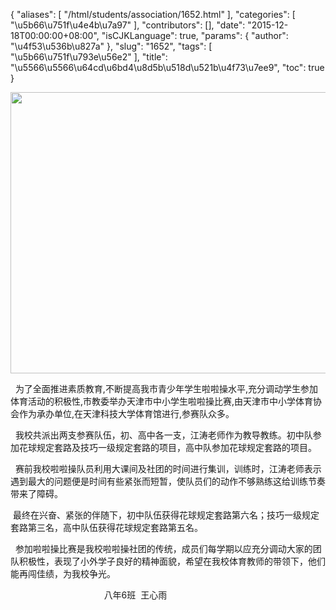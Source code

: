 {
    "aliases": [
        "/html/students/association/1652.html"
    ],
    "categories": [
        "\u5b66\u751f\u4e4b\u7a97"
    ],
    "contributors": [],
    "date": "2015-12-18T00:00:00+08:00",
    "isCJKLanguage": true,
    "params": {
        "author": "\u4f53\u536b\u827a"
    },
    "slug": "1652",
    "tags": [
        "\u5b66\u751f\u793e\u56e2"
    ],
    "title": "\u5566\u5566\u64cd\u6bd4\u8d5b\u518d\u521b\u4f73\u7ee9",
    "toc": true
}


<img
    src="https://cdn.tfls.online/mirror/full/9b6d3c00548489f28ff224832301557ef3221b3f.jpg"
    style="display:block;margin-left:auto;margin-right:auto;"
    decoding="async"
    fetchpriority="auto"
    loading="lazy"
    height="450"
    width="600"
/>




 




  为了全面推进素质教育,不断提高我市青少年学生啦啦操水平,充分调动学生参加体育活动的积极性,市教委举办天津市中小学生啦啦操比赛,由天津市中小学体育协会作为承办单位,在天津科技大学体育馆进行,参赛队众多。




  我校共派出两支参赛队伍，初、高中各一支，江涛老师作为教导教练。初中队参加花球规定套路及技巧一级规定套路的项目，高中队参加花球规定套路的项目。




  赛前我校啦啦操队员利用大课间及社团的时间进行集训，训练时，江涛老师表示遇到最大的问题便是时间有些紧张而短暂，使队员们的动作不够熟练这给训练节奏带来了障碍。




 最终在兴奋、紧张的伴随下，初中队伍获得花球规定套路第六名；技巧一级规定套路第三名，高中队伍获得花球规定套路第五名。




  参加啦啦操比赛是我校啦啦操社团的传统，成员们每学期以应充分调动大家的团队积极性，表现了小外学子良好的精神面貌，希望在我校体育教师的带领下，他们能再闯佳绩，为我校争光。




                                      八年6班  王心雨




  








